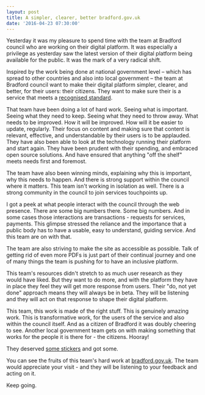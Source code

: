 ```yaml
---
layout: post
title: A simpler, clearer, better bradford.gov.uk
date: '2016-04-23 07:30:00'
---
```


Yesterday it was my pleasure to spend time with the team at Bradford council who are working on their digital platform. It was especially a privilege as yesterday saw the latest version of their digital platform being available for the public. It was the mark of a very radical shift.

Inspired by the work being done at national government level – which has spread to other countries and also into local government – the team at Bradford council want to make their digital platform simpler, clearer, and better, for their users: their citizens. They want to make sure their is a service that meets a [recognised standard](https://www.gov.uk/service-manual/digital-by-default).

That team have been doing a lot of hard work. Seeing what is important. Seeing what they need to keep. Seeing what they need to throw away. What needs to be improved. How it will be improved. How will it be easier to update, regularly. Their focus on content and making sure that content is relevant, effective, and understandable by their users is to be applauded. They have also been able to look at the technology running their platform and start again. They have been prudent with their spending, and embraced open source solutions. And have ensured that anything "off the shelf" meets needs first and foremost.

The team have also been winning minds, explaining why this is important, why this needs to happen. And there is strong support within the council where it matters. This team isn't working in isolation as well. There is a strong community in the council to join services touchpoints up.

I got a peek at what people interact with the council through the web presence. There are some big numbers there. Some big numbers. And in some cases those interactions are transactions - requests for services, payments. This glimpse stressed the reliance and the importance that a public body has to have a usable, easy to understand, guiding service. And this team are on with that.

The team are also striving to make the site as accessible as possible. Talk of getting rid of even more PDFs is just part of their continual journey and one of many things the team is pushing for to have an inclusive platform.

This team's resources didn't stretch to as much user research as they would have liked. But they want to do more, and with the platform they have in place they feel they will get more response from users. Their "do, not yet done" approach means they will always be in beta. They will be listening and they will act on that response to shape their digital platform.

This team, this work is made of the right stuff. This is genuinely amazing work. This is transformative work, for the users of the service and also within the council itself. And as a citizen of Bradford it was doubly cheering to see. Another local government team gets on with making something that works for the people it is there for - the citizens. Hooray!

They deserved [some stickers](/gov-patches/) and got some.

You can see the fruits of this team's hard work at [bradford.gov.uk](www.bradford.gov.uk). The team would appreciate your visit - and they will be listening to your feedback and acting on it.

Keep going.

